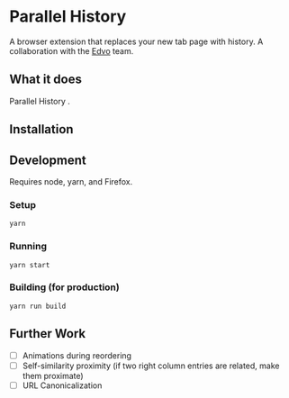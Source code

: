# Parallel History

A browser extension that replaces your new tab page with history. A collaboration with the [Edvo](https://edvo.com) team.

## What it does

Parallel History .

## Installation

## Development

Requires node, yarn, and Firefox.

### Setup

```
yarn
```

### Running

```
yarn start
```

### Building (for production)

```
yarn run build
```

## Further Work

- [ ] Animations during reordering
- [ ] Self-similarity proximity (if two right column entries are related, make them proximate)
- [ ] URL Canonicalization
